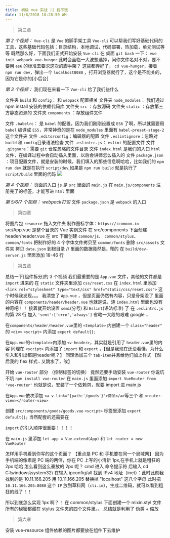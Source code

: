 ```yaml
---
title: 初级 vue 实战 || 我不饿
date: 11/8/2018 10:28:50 AM  
---
```

> 第三章

*第 2 个视频：*
`Vue-cli` 是 `Vue` 的脚手架工具
`Vue-cli` 可以帮我们写好基础代码的工具，这些基础代码包括：目录结构，本地调试，代码部署，热加载，单元测试等等
既然那么好，下面我们正式开始安装 `Vue-cli`
在 桌面 `git bash` 一下： `vue init webpack vue-hunger`
此时会面临一大波想选择，问你文件名对不对，要不要用 `es6` 的标准去要求这次的脚手架？
这些都弄好了， `cd vue-hunger`，接着 `npm run dev`，弹出一个 `localhost8080` ，打开浏览器就行了，这个是不能关的，因为它是你的[小后台]

*第 3 个视频：*
我们现在来看一下 `Vue-cli` 给了我们些什么

文件夹 `build` 和 `config`： 和 `webpack` 配置相关
文件夹 `node_modules`： 我们通过 npm install 安装的依赖代码库
文件夹 `src` ：存放源码
文件夹 `static` ：存放第三方静态资源的
文件夹 `components` ：存放组件文件

文件 `.babelrc`： 是 `babel` 的配置，因为我们刚刚设置成 `ES6` 了啊，所以就需要用 `babel` 编译成 `ES5`，非常神奇的是在 `node_modules` 里面有 `babel-preset-stage-2` 这个文件夹
文件 `.editorconfig`：编辑器的配置
文件 `.eslintignore`：忽略对`build` 和 `config`目录语法检查
文件 `.eslintrc.js`： `eslint` 的配置文件
文件 `.gitgnore`：需要 `git` 仓库忽略的文件目录
文件 `index.html` 是我们的入口 `html` 文件，在编译过程中会自动插入里面，以后会讲师怎么插入的
文件 `package.json` ：项目配置文件，就是安装的时候，我们填入的那些信息啊哈哈，比如我们的 `npm run dev` 就是在执行 `script/dev`,如果是 `npm run build` 就是执行了 `script/build` 里面的代码
![](https://i.imgur.com/XkE7AAG.png)

*第 4 个视频：*
页面的入口 `js` 是 `src` 里面的 `main.js`
在 `main.js/components` 注册完了的标签，才能写进 `html` 里面

*第 5/6/7 个视频： webpack打包*
文件 `package.json` 是 `webpack` 的入口

> 第四章

将图片包 `resource` 拖入文件夹
制作图标字体：`https://icomoon.io`
src/App.vue 是整个目录的 Vue 实例文件
在 src/components 下面创建 header/header.vue
在 src 下面创建 `common/js`、 `common/stylus`、 `common/fonts` 
把制作好的 4 个字体文件拷贝至 `common/fonts`
删除 `src/assets` 文件夹
拷贝 `data.json` 到根目录 // 里面的数据竟然是.. 爬的
在 `build/dev-server.js` 里面添加 18-46 行

> 第五章

总结一下[组件拆分]的 3 个视频
我们最重要的是 `App.vue` 文件，其他的文件都是 `import` 进来的
在 `static` 文件夹里添加 `css/reset.css`
在 `index.html` 里添加 `<link rel="stylesheet" type="text/css" href="static/css/reset.css">`
这个时候我发现。。。
我清空了 `App.vue` ，但是页面仍然有内容，只是骨架没了
里面的内容在 `components/header/header.vue`
也就是说，连 `index.html` 里面也没有
神奇吧！！
接着就开始设置 `semi`(分号) 和 `Eslint`(语法标准) 了
在 `.eslintrc.js `的第 28 行 加入 `'semi':['erro','always']`
省略一大段的艰难 google ...

在`components/header/header.vue`里的
`<template>` 内创建一个 `class="header"` 的 `<div>`
`<script>` 内添加 `export default{};`

在`App.vue`的`<template>`内添加 `<v-header>`，其实就是引用了 `header.vue`里的内容
同理在 `<script>` 内添加了 `import` 和 `export` ，【但是我现在还没看懂，为什么引入和引出都是header呢？】
同理添加三个 `tab-item`并且给他们加上样式
【然后我的 flex 样式.. 又跳水了，唉】

开始 `vue-router` 部分 （控制标签的切换）
竟然还要手动安装 `vue-router` 你说坑不坑 `npm install vue-router`
在 `main.js` 里面添加 `import VueRouter from 'vue-router'`
也就是说，安装了一个依赖包，就要 import 进 main.js

在`App.vue`依次添加 `<a v-link="{path:'/goods'}">商品</a>`等三个
和 `<router-view></router-view>`

创建 `src/components/goods/goods.vue`
`<script>` 标签里添加 `export default{};`
当然配套的还需要在

`import` 的引入顺序很重要！！！！

在 `main.js` 里添加 `let app = Vue.extend(App)` 和 `let router = new VueRouter`

怎样用手机看到你写的这个页面？
【重点是 PC 和 手机要在同一个局域网】
因为手机端的像素是 PC 端的两倍，你在 PC 上写的小清新 1px,在手机上就是粗狂的 2px 哈哈
怎么看到这么豪放的 2px 呢？
cmd 进入 命令提示符 后输入  cd C:\windows\system32\ 在输入 ipconfig/all
找到 IPv4 地址（inet）：此时此刻我找到的是 10.11.166.205
用 10.11.166.205 替换掉 "localhost" 这八个字母
此时把 `10.11.166.205:8080` 这个 `IP` 放到草料网（`cli.im`），生成二维码，就可以看到粗狂的线了！！

所以到底怎么实现 1px 啊？！
在 common/stylus 下面创建一个 mixin.styl 文件
所有的秘密都藏在 stylus 文件夹的四个文件里。。
总结就是利用了 伪类 + 缩放

> 第六章 

安装 vue-resource
组件依赖的图片都要放在组件下去维护









